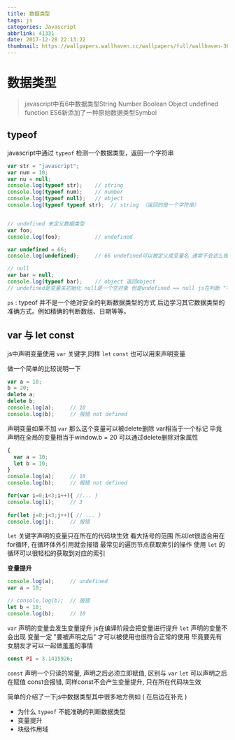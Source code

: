 ```yaml
---
title: 数据类型
tags: js
categories: Javascript
abbrlink: 41331
date: 2017-12-28 22:13:22
thumbnail: https://wallpapers.wallhaven.cc/wallpapers/full/wallhaven-369829.jpg
---
```


<!--more-->

# 数据类型

> javascript中有6中数据类型String Number Boolean Object undefined function ES6新添加了一种原始数据类型Symbol



## typeof

javascript中通过 `typeof` 检测一个数据类型，返回一个字符串

```js
var str = "javascript";
var num = 10;
var nu = null;
console.log(typeof str); 	// string
console.log(typeof num); 	// number
console.log(typeof null); 	// object
console.log(typeof typeof str);  // string （返回的是一个字符串）


// undefined 未定义数据类型
var foo;
console.log(foo); 			// undefined

var undefined = 66;
console.log(undefined); 	// 66 undefined可以被定义成变量名 通常不会这么做容易产生歧义

// null
var bar = null;
console.log(typeof bar); 	// object 返回object 
// undefined是变量未初始化 null是一个空对象 但是undefined == null js在判断 "等值" 操作的时候会返回true 尽管有这样子的关系 但是它们两的使用差别很大
```

`ps` : typeof 并不是一个绝对安全的判断数据类型的方式 后边学习其它数据类型的准确方式。例如精确的判断数组、日期等等。



## var 与 let const

js中声明变量使用 `var` 关键字,同样 `let` `const` 也可以用来声明变量

做一个简单的比较说明一下

```js
var a = 10;
b = 20;
delete a;
delete b;
console.log(a); 	// 10
console.log(b); 	// 报错 not defined
```

声明变量如果不加 `var` 那么这个变量可以被delete删除 var相当于一个标记 毕竟声明在全局的变量相当于window.b = 20 可以通过delete删除对象属性



```js
{
  var a = 10;
  let b = 10;
}
console.log(a); 	// 10
console.log(b);		// 报错 not defined

for(var i=0;i<3;i++){ //... }
console.log(i); 	// 3
  
for(let j=0;j<3;j++){ // ... }
console.log(j); 	// 报错
```

`let` 关键字声明的变量只在所在的代码块生效 看大括号的范围 所以let很适合用在for循环, 在循环体外引用就会报错 最常见的遍历节点获取索引的操作 使用 `let` 的循环可以很轻松的获取到对应的索引



**变量提升**

```js
console.log(a); 	// undefined
var a = 10;

// console.log(b); 	// 报错
let b = 10;
console.log(b);		// 10
```

`var` 声明的变量会发生变量提升 js在编译阶段会把变量进行提升 `let` 声明的变量不会出现 变量一定 "要被声明之后" 才可以被使用也很符合正常的使用 毕竟要先有女朋友才可以一起做羞羞的事情



```js
const PI = 3.1415926;
```

`const` 声明一个只读的常量, 声明之后必须立即赋值, 区别与 `var` `let` 可以声明之后在赋值 const会报错, 同样const不会产生变量提升, 只在所在代码块生效



简单的介绍了一下js中数据类型其中很多地方例如 ( 在后边在补充 )

* 为什么 `typeof` 不能准确的判断数据类型
* 变量提升
* 块级作用域